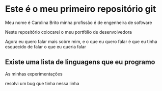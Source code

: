# Este é o meu primeiro repositório git

Meu nome é Carolina Brito
minha profissão é de engenheira de software

Neste repositório colocarei o meu portfólio de desenvolvedora

Agora eu quero falar mais sobre mim, e o que eu quero falar é que eu tinha esquecido de falar o que eu queria falar

## Existe uma lista de linguagens que eu programo

As minhas experimentações

resolvi um bug que tinha nessa linha 
